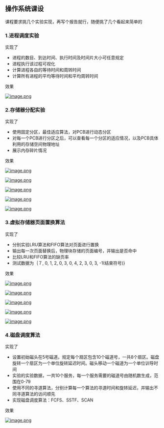 ## 操作系统课设

课程要求挑几个实验实现，再写个报告就行，随便挑了几个看起来简单的

### 1.进程调度实验

实现了
* 进程的数目、到达时间、执行时间及时间片大小可任意规定
* 进程执行该过程可视化
* 计算进程各自的等待时间和周转时间
* 计算所有进程的平均等待时间和平均周转时间

效果

[![image.png](https://i.postimg.cc/02MVncwv/image.png)](https://postimg.cc/2VYd8dG9)

### 2.存储器分配实验

实现了
* 使用固定分区，最佳适应算法，对PCB进行动态分区
* 对每一个PCB进行分区之后，可以查看每一个分区的适应情况，以及PCB具体利用的存储空间物理地址
* 展示内存碎片情况

效果

[![image.png](https://i.postimg.cc/W4z4QF6M/image.png)](https://postimg.cc/bGX8nv5J)

[![image.png](https://i.postimg.cc/XYzWB2dC/image.png)](https://postimg.cc/jDPmG48x)

[![image.png](https://i.postimg.cc/wTW8nWWG/image.png)](https://postimg.cc/56FRCmWB)

[![image.png](https://i.postimg.cc/qMDS1Nqf/image.png)](https://postimg.cc/MvR9TK1t)

[![image.png](https://i.postimg.cc/VLJDLDfT/image.png)](https://postimg.cc/4mTzWvhb)

### 3.虚拟存储器页面置换算法

实现了
* 分别实验LRU算法和FIFO算法对页面进行置换
* 输出每一次页面替换后，物理块存储的页面编号，并输出是否命中
* 比较LRU和FIFO算法的缺页率
* 测试数据为｛７, 0, 1, 2, 0, 3, 0, 4, 2, 3, 0, 3, -1(结束符号)}

效果

[![image.png](https://i.postimg.cc/4dJj8qCy/image.png)](https://postimg.cc/KKH9j98h)

[![image.png](https://i.postimg.cc/wTcfrFVs/image.png)](https://postimg.cc/BXbBLTRq)

[![image.png](https://i.postimg.cc/ydR43czX/image.png)](https://postimg.cc/wy9bStM7)

[![image.png](https://i.postimg.cc/xdkBBMqD/image.png)](https://postimg.cc/JyLTkybP)

[![image.png](https://i.postimg.cc/KvqqFj6Z/image.png)](https://postimg.cc/svW94jf8)

### 4.磁盘调度算法

实现了
* 设置初始磁头在5号磁道。规定每个扇区包含10个磁道号，一共8个扇区。磁盘旋转一个扇区为一个单位旋转延迟时间。磁头移动一个磁道为一个单位训导时间
* 实验的实验数据，一共10个服务，每一个服务需要的磁道号由随机数生成，范围在0-79
* 使用不同的寻道算法，分别计算每一个算法的寻道时间和旋转延迟，并输出不同寻道算法的访问顺先
* 实现磁盘调度算法：FCFS、SSTF、SCAN

效果

[![image.png](https://i.postimg.cc/dtqZqB5z/image.png)](https://postimg.cc/t7M4khQ5)
